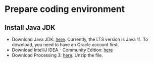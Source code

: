 # Prepare coding environment

## Install Java JDK

* Download Java JDK: [here](https://www.oracle.com/technetwork/java/javase/downloads/jdk11-downloads-5066655.html). Currently, the LTS version is Java 11. To download, you need to have an Oracle account first.
* Download IntelliJ IDEA - Community Edition: [here](https://www.jetbrains.com/idea/download/)
* Download Processing 3: [here](https://processing.org/download/). Unzip the file.
